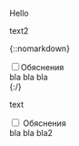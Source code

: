 Hello

<link rel="stylesheet" href="../techno.css?">

text2

{::nomarkdown}
<div><input type="checkbox" class="switch-label" id=xxx><label class=explanationbutton for=xxx><span class="switch-label">Обяснения</span></label>
<div class="explanation">
	bla bla bla
</div> 
</div>
{:/}

text

<div> 
<input type="checkbox" class="switch-label" id=xxx2>
	 <label class=explanationbutton for=xxx2><span class="switch-label">Обяснения</span></label>
	 <div class="explanation">
			bla bla bla2
	 </div> 
 </div>

